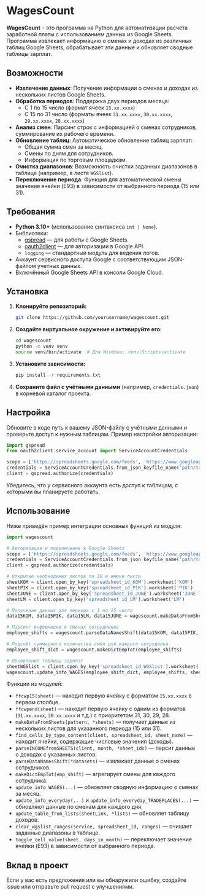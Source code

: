 # WagesCount

**WagesCount** – это программа на Python для автоматизации расчёта заработной платы с использованием данных из Google Sheets. Программа извлекает информацию о сменах и доходах из различных таблиц Google Sheets, обрабатывает эти данные и обновляет сводные таблицы зарплат.

## Возможности

- **Извлечение данных**: Получение информации о сменах и доходах из нескольких листов Google Sheets.
- **Обработка периодов**: Поддержка двух периодов месяца:
  - С 1 по 15 число (формат ячеек `15.xx.xxxx`)
  - С 15 по 31 число (форматы ячеек `31.xx.xxxx`, `30.xx.xxxx`, `29.xx.xxxx`, `28.xx.xxxx`)
- **Анализ смен**: Парсинг строк с информацией о сменах сотрудников, суммирование их рабочего времени.
- **Обновление таблиц**: Автоматическое обновление таблиц зарплат:
  - Общая сумма смен за месяц.
  - Смены по дням для сотрудников.
  - Информация по торговым площадкам.
- **Очистка диапазонов**: Возможность очистки заданных диапазонов в таблице (например, в листе `WGSlist`).
- **Переключение периода**: Функция для автоматической смены значения ячейки (E93) в зависимости от выбранного периода (15 или 31).

## Требования

- **Python 3.10+** (использование синтаксиса `int | None`).
- Библиотеки:
  - [gspread](https://github.com/burnash/gspread) — для работы с Google Sheets.
  - [oauth2client](https://github.com/googleapis/oauth2client) — для авторизации в Google API.
  - `logging` — стандартный модуль для ведения логов.
- Аккаунт сервисного доступа Google с соответствующим JSON-файлом учетных данных.
- Включённый Google Sheets API в консоли Google Cloud.

## Установка

1. **Клонируйте репозиторий:**

   ```bash
   git clone https://github.com/yourusername/wagescount.git
   ```

2. **Создайте виртуальное окружение и активируйте его:**

   ```bash
   cd wagescount
   python -m venv venv
   source venv/bin/activate  # Для Windows: venv\Scripts\activate
   ```

3. **Установите зависимости:**

   ```bash
   pip install -r requirements.txt
   ```

4. **Сохраните файл с учётными данными** (например, `credentials.json`) в корневой каталог проекта.

## Настройка

Обновите в коде путь к вашему JSON-файлу с учётными данными и проверьте доступ к нужным таблицам. Пример настройки авторизации:

```python
import gspread
from oauth2client.service_account import ServiceAccountCredentials

scope = ['https://spreadsheets.google.com/feeds', 'https://www.googleapis.com/auth/drive']
credentials = ServiceAccountCredentials.from_json_keyfile_name('path/to/credentials.json', scope)
client = gspread.authorize(credentials)
```

Убедитесь, что у сервисного аккаунта есть доступ к таблицам, с которыми вы планируете работать.

## Использование

Ниже приведён пример интеграции основных функций из модуля:

```python
import wagescount

# Авторизация и подключение к Google Sheets
scope = ['https://spreadsheets.google.com/feeds', 'https://www.googleapis.com/auth/drive']
credentials = ServiceAccountCredentials.from_json_keyfile_name('path/to/credentials.json', scope)
client = gspread.authorize(credentials)

# Открытие необходимых листов по ID и имени листа
sheetKOM = client.open_by_key('spreadsheet_id_KOM').worksheet('KOM')
sheetPIK = client.open_by_key('spreadsheet_id_PIK').worksheet('PIK')
sheetJUNE = client.open_by_key('spreadsheet_id_JUNE').worksheet('JUNE')
sheetLM = client.open_by_key('spreadsheet_id_LM').worksheet('LM')

# Получение данных для периода с 1 по 15 число
data15KOM, data15PIK, data15LM, data15JUNE = wagescount.makeDataFromSheets(15, sheetKOM, sheetPIK, sheetJUNE, sheetLM)

# Парсинг информации о сменах сотрудников
employee_shifts = wagescount.parseDataNamesShift(data15KOM, data15PIK, data15JUNE, data15LM)

# Подсчёт суммарного количества смен для каждого сотрудника
employee_shift_dict = wagescount.makeDictEmpTot(employee_shifts)

# Обновление таблицы зарплат
sheetWGSlist = client.open_by_key('spreadsheet_id_WGSlist').worksheet('WGSlist')
wagescount.update_info_WAGES(employee_shift_dict, employee_shifts, sheetWGSlist)
```

Функции из модулей:
- `ffcwp15(sheet)` — находит первую ячейку с форматом `15.xx.xxxx` в первом столбце.
- `ffcwpend(sheet)` — находит первую ячейку с одним из форматов (`31.xx.xxxx`, `30.xx.xxxx` и т.д.) с приоритетом 31, 30, 29, 28.
- `makeDataFromSheets(pattern, *sheets)` — получает данные из нескольких листов для указанного периода (15 или 31).
- `find_cells_by_type_content(client, spreadsheet_id, sheet_name)` — находит ячейки, содержащие числовые значения (доходы).
- `parseINCOMEfromSHEETS(client, month, *sheet_ids)` — парсит данные о доходах с указанных листов.
- `parseDataNamesShift(*datasets)` — извлекает данные о сменах сотрудников.
- `makeDictEmpTot(emp_shift)` — агрегирует смены для каждого сотрудника.
- `update_info_WAGES(...)` — обновляет сводную информацию о сменах за месяц.
- `update_info_everyday(...)` и `update_info_everyday_TRADEPLACES(...)` — обновляют данные по сменам для каждого дня.
- `update_table_from_lists(sheetLink, *lists)` — обновляет таблицу доходов.
- `clear_wgslist_ranges(service, spreadsheet_id, ranges)` — очищает заданные диапазоны в таблице.
- `toggle_cell_value(sheet, days_in_month)` — переключает значение ячейки (E93) в зависимости от выбранного периода.


## Вклад в проект

Если у вас есть предложения или вы обнаружили ошибку, создайте issue или отправьте pull request с улучшениями.
